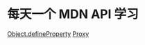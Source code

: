 # 每天一个 MDN API 学习

[Object.defineProperty](./Object/Object.defineProperty.md)
[Proxy](./Object/Proxy.md)